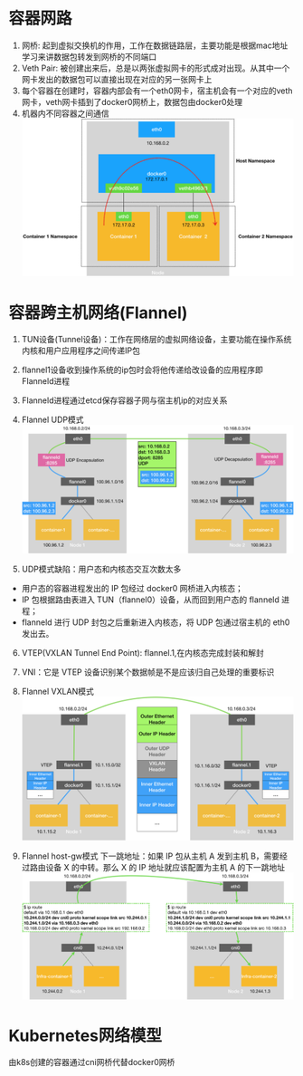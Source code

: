 # 容器网路
1. 网桥: 起到虚拟交换机的作用，工作在数据链路层，主要功能是根据mac地址学习来讲数据包转发到网桥的不同端口
2. Veth Pair: 被创建出来后，总是以两张虚拟网卡的形式成对出现。从其中一个网卡发出的数据包可以直接出现在对应的另一张网卡上
3. 每个容器在创建时，容器内部会有一个eth0网卡，宿主机会有一个对应的veth网卡，veth网卡插到了docker0网桥上，数据包由docker0处理
4. 机器内不同容器之间通信
![](https://github.com/batscars/kube-study/blob/master/imgs/容器网络.jpg?row=true)

# 容器跨主机网络(Flannel)
1. TUN设备(Tunnel设备)：工作在网络层的虚拟网络设备，主要功能在操作系统内核和用户应用程序之间传递IP包
2. flannel1设备收到操作系统的ip包时会将他传递给改设备的应用程序即Flanneld进程
3. Flanneld进程通过etcd保存容器子网与宿主机ip的对应关系
4. Flannel UDP模式
![](https://github.com/batscars/kube-study/blob/master/imgs/flannel_udp.jpg?row=true)

5. UDP模式缺陷：用户态和内核态交互次数太多
- 用户态的容器进程发出的 IP 包经过 docker0 网桥进入内核态；
- IP 包根据路由表进入 TUN（flannel0）设备，从而回到用户态的 flanneld 进程；
- flanneld 进行 UDP 封包之后重新进入内核态，将 UDP 包通过宿主机的 eth0 发出去。
6. VTEP(VXLAN Tunnel End Point): flannel.1,在内核态完成封装和解封
7. VNI：它是 VTEP 设备识别某个数据帧是不是应该归自己处理的重要标识
8. Flannel VXLAN模式
![](https://github.com/batscars/kube-study/blob/master/imgs/flannel_vxlan.jpg?row=true)

9. Flannel host-gw模式
下一跳地址：如果 IP 包从主机 A 发到主机 B，需要经过路由设备 X 的中转。那么 X 的 IP 地址就应该配置为主机 A 的下一跳地址
![](https://github.com/batscars/kube-study/blob/master/imgs/flannel_host_gw.jpg?row=true)

# Kubernetes网络模型
由k8s创建的容器通过cni网桥代替docker0网桥